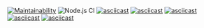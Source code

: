 [![Maintainability](https://api.codeclimate.com/v1/badges/bea94acdd9cfbd0d86ef/maintainability)](https://codeclimate.com/github/tvorojjog/frontend-project-lvl1/maintainability)
![Node.js CI](https://github.com/tvorojjog/frontend-project-lvl1/workflows/Node.js%20CI/badge.svg?branch=master)
[![asciicast](https://asciinema.org/a/8x9VduniBRvKkgPPaPfbAZO3c.svg)](https://asciinema.org/a/8x9VduniBRvKkgPPaPfbAZO3c)
[![asciicast](https://asciinema.org/a/iAF6aGnOtArX6qNCBm42RMl21.svg)](https://asciinema.org/a/iAF6aGnOtArX6qNCBm42RMl21)
[![asciicast](https://asciinema.org/a/jF28dkupB4rJoSLxAxQSNycjG.svg)](https://asciinema.org/a/jF28dkupB4rJoSLxAxQSNycjG)
[![asciicast](https://asciinema.org/a/ux9rcFHQyA4yPRCaD6mN9Lyey.svg)](https://asciinema.org/a/ux9rcFHQyA4yPRCaD6mN9Lyey)
[![asciicast](https://asciinema.org/a/Ey4a2CQ22Vg8F0ZVEG3S39RLN.svg)](https://asciinema.org/a/Ey4a2CQ22Vg8F0ZVEG3S39RLN)

